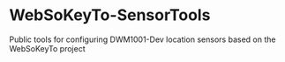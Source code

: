 # WebSoKeyTo-SensorTools
Public tools for configuring DWM1001-Dev location sensors based on the WebSoKeyTo project
